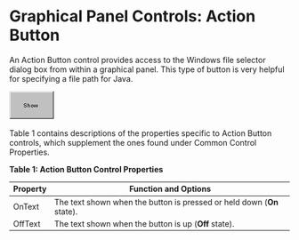 # Graphical Panel Controls: Action Button

An Action Button control provides access to the Windows file selector dialog box from within a graphical panel. This type of button is very helpful for specifying a file path for Java.

![Figure 1: An example Action Button control.](../../../../.gitbook/assets/gpctrlActionButton.gif)

Table 1 contains descriptions of the properties specific to Action Button controls, which supplement the ones found under Common Control Properties.

**Table 1: Action Button Control Properties**

| Property | Function and Options                                                   |
| -------- | ---------------------------------------------------------------------- |
| OnText   | The text shown when the button is pressed or held down (**On** state). |
| OffText  | The text shown when the button is up (**Off** state).                  |
